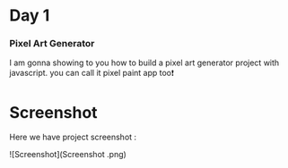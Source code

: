 # Day 1

### Pixel Art Generator
I am gonna showing to you how to build a pixel art generator project with javascript. you can call it pixel paint app too❗️

# Screenshot
Here we have project screenshot :

![Screenshot](Screenshot .png)

